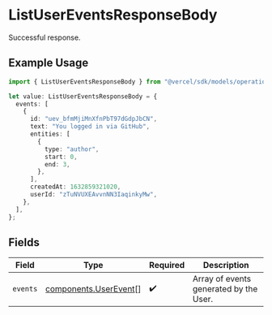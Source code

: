 # ListUserEventsResponseBody

Successful response.

## Example Usage

```typescript
import { ListUserEventsResponseBody } from "@vercel/sdk/models/operations/listuserevents.js";

let value: ListUserEventsResponseBody = {
  events: [
    {
      id: "uev_bfmMjiMnXfnPbT97dGdpJbCN",
      text: "You logged in via GitHub",
      entities: [
        {
          type: "author",
          start: 0,
          end: 3,
        },
      ],
      createdAt: 1632859321020,
      userId: "zTuNVUXEAvvnNN3IaqinkyMw",
    },
  ],
};
```

## Fields

| Field                                                          | Type                                                           | Required                                                       | Description                                                    |
| -------------------------------------------------------------- | -------------------------------------------------------------- | -------------------------------------------------------------- | -------------------------------------------------------------- |
| `events`                                                       | [components.UserEvent](../../models/components/userevent.md)[] | :heavy_check_mark:                                             | Array of events generated by the User.                         |